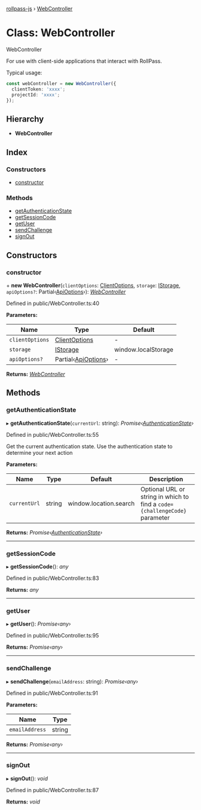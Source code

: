 [rollpass-js](../README.md) › [WebController](webcontroller.md)

# Class: WebController

WebController

For use with client-side applications that interact with RollPass.

Typical usage:

```typescript
const webController = new WebController({
  clientToken: 'xxxx';
  projectId: 'xxxx';
});
```

## Hierarchy

* **WebController**

## Index

### Constructors

* [constructor](webcontroller.md#constructor)

### Methods

* [getAuthenticationState](webcontroller.md#getauthenticationstate)
* [getSessionCode](webcontroller.md#getsessioncode)
* [getUser](webcontroller.md#getuser)
* [sendChallenge](webcontroller.md#sendchallenge)
* [signOut](webcontroller.md#signout)

## Constructors

###  constructor

\+ **new WebController**(`clientOptions`: [ClientOptions](../interfaces/clientoptions.md), `storage`: [IStorage](../interfaces/istorage.md), `apiOptions?`: Partial‹[ApiOptions](../interfaces/apioptions.md)›): *[WebController](webcontroller.md)*

Defined in public/WebController.ts:40

**Parameters:**

Name | Type | Default |
------ | ------ | ------ |
`clientOptions` | [ClientOptions](../interfaces/clientoptions.md) | - |
`storage` | [IStorage](../interfaces/istorage.md) |  window.localStorage |
`apiOptions?` | Partial‹[ApiOptions](../interfaces/apioptions.md)› | - |

**Returns:** *[WebController](webcontroller.md)*

## Methods

###  getAuthenticationState

▸ **getAuthenticationState**(`currentUrl`: string): *Promise‹[AuthenticationState](../enums/authenticationstate.md)›*

Defined in public/WebController.ts:55

Get the current authentication state. Use the authentication state to determine your next action

**Parameters:**

Name | Type | Default | Description |
------ | ------ | ------ | ------ |
`currentUrl` | string |  window.location.search | Optional URL or string in which to find a `code={challengeCode}` parameter  |

**Returns:** *Promise‹[AuthenticationState](../enums/authenticationstate.md)›*

___

###  getSessionCode

▸ **getSessionCode**(): *any*

Defined in public/WebController.ts:83

**Returns:** *any*

___

###  getUser

▸ **getUser**(): *Promise‹any›*

Defined in public/WebController.ts:95

**Returns:** *Promise‹any›*

___

###  sendChallenge

▸ **sendChallenge**(`emailAddress`: string): *Promise‹any›*

Defined in public/WebController.ts:91

**Parameters:**

Name | Type |
------ | ------ |
`emailAddress` | string |

**Returns:** *Promise‹any›*

___

###  signOut

▸ **signOut**(): *void*

Defined in public/WebController.ts:87

**Returns:** *void*
